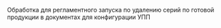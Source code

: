 Обработка для регламентного запуска по удалению серий по готовой продукции в документах для конфигурации УПП
